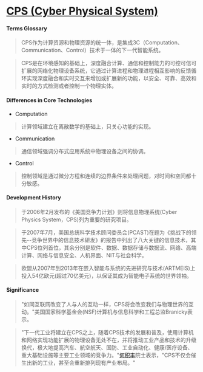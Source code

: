 # [CPS (Cyber Physical System)](https://www.nist.gov/el/cyber-physical-systems)

#### Terms Glossary

>CPS作为计算资源和物理资源的统一体，是集成3C（Computation、Communication、Control）技术于一体的下一代智能系统。  

>CPS是在环境感知的基础上，深度融合计算、通信和控制能力的可控可信可扩展的网络化物理设备系统，它通过计算进程和物理进程相互影响的反馈循环实现深度融合和实时交互来增加或扩展新的功能，以安全、可靠、高效和实时的方式检测或者控制一个物理实体。  

#### Differences in Core Technologies

- Computation
>计算领域建立在离散数学的基础上，只关心功能的实现。  
- Communication
>通信领域强调分布式应用系统中物理设备之间的协调。  
- Control
>控制领域是通过微分方程和连续的边界条件来处理问题，对时间和空间都十分敏感。  

#### Development History

>于2006年2月发布的《美国竞争力计划》则将信息物理系统(Cyber Physics System，CPS)列为重要的研究项目。  

>于2007年7月，美国总统科学技术顾问委员会(PCAST)在题为《挑战下的领先--竞争世界中的信息技术研发》的报告中列出了八大关键的信息技术，其中CPS位列首位，其余分别是软件、数据、数据存储与数据流、网络、高端计算、网络与信息安全、人机界面、NIT与社会科学。  

>欧盟从2007年到2013年在嵌入智能与系统的先进研究与技术(ARTMEIS)上投入54亿欧元(超过70亿美元)，以保证其成为智能电子系统的世界领袖。  


#### Significance

>"如同互联网改变了人与人的互动一样，CPS将会改变我们与物理世界的互动。"美国国家科学基金会(NSF)计算机与信息科学和工程总监Branicky表示。  

>"下一代工业将建立在CPS之上，随着CPS技术的发展和普及，使用计算机和网络实现功能扩展的物理设备无处不在，并将推动工业产品和技术的升级换代，极大地提高汽车、航空航天、国防、工业自动化、健康/医疗设备、重大基础设施等主要工业领域的竞争力。"[何积丰]院士表示，"CPS不仅会催生出新的工业，甚至会重新排列现有产业布局。"  

[何积丰]:https://baike.baidu.com/item/%E4%BD%95%E7%A7%AF%E4%B8%B0/5754260?fr=aladdin